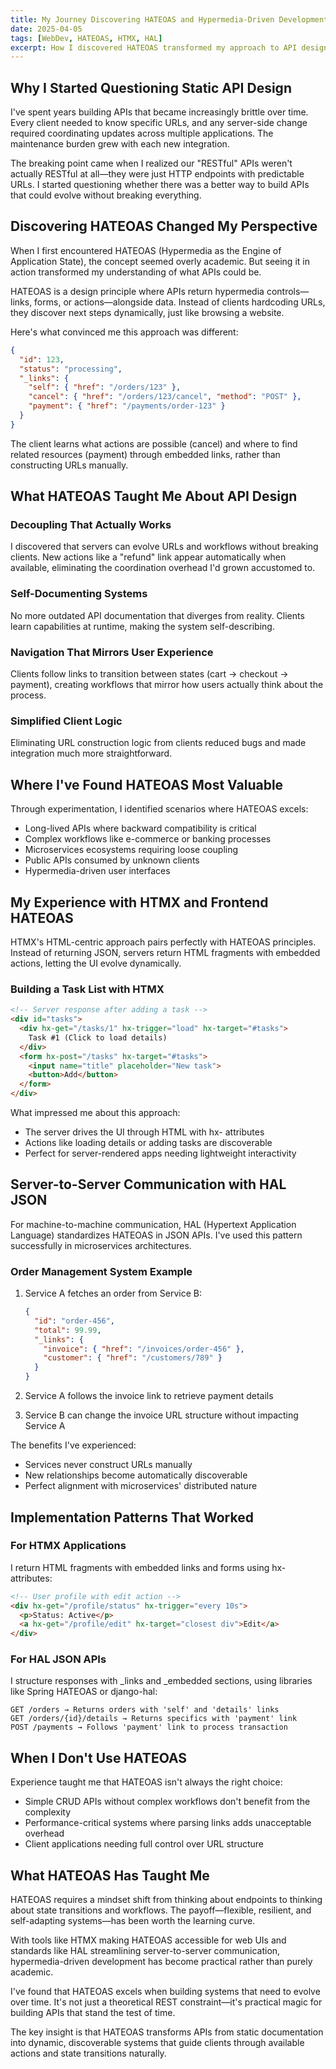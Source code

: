 ```yaml
---
title: My Journey Discovering HATEOAS and Hypermedia-Driven Development
date: 2025-04-05
tags: [WebDev, HATEOAS, HTMX, HAL]
excerpt: How I discovered HATEOAS transformed my approach to API design and frontend development, making applications more flexible and maintainable.
---
```


## Why I Started Questioning Static API Design

I've spent years building APIs that became increasingly brittle over time. Every client needed to know specific URLs, and any server-side change required coordinating updates across multiple applications. The maintenance burden grew with each new integration.

The breaking point came when I realized our "RESTful" APIs weren't actually RESTful at all—they were just HTTP endpoints with predictable URLs. I started questioning whether there was a better way to build APIs that could evolve without breaking everything.

## Discovering HATEOAS Changed My Perspective

When I first encountered HATEOAS (Hypermedia as the Engine of Application State), the concept seemed overly academic. But seeing it in action transformed my understanding of what APIs could be.

HATEOAS is a design principle where APIs return hypermedia controls—links, forms, or actions—alongside data. Instead of clients hardcoding URLs, they discover next steps dynamically, just like browsing a website.

Here's what convinced me this approach was different:

```json
{
  "id": 123,
  "status": "processing",
  "_links": {
    "self": { "href": "/orders/123" },
    "cancel": { "href": "/orders/123/cancel", "method": "POST" },
    "payment": { "href": "/payments/order-123" }
  }
}
```

The client learns what actions are possible (cancel) and where to find related resources (payment) through embedded links, rather than constructing URLs manually.

## What HATEOAS Taught Me About API Design

### Decoupling That Actually Works

I discovered that servers can evolve URLs and workflows without breaking clients. New actions like a "refund" link appear automatically when available, eliminating the coordination overhead I'd grown accustomed to.

### Self-Documenting Systems

No more outdated API documentation that diverges from reality. Clients learn capabilities at runtime, making the system self-describing.

### Navigation That Mirrors User Experience

Clients follow links to transition between states (cart → checkout → payment), creating workflows that mirror how users actually think about the process.

### Simplified Client Logic

Eliminating URL construction logic from clients reduced bugs and made integration much more straightforward.

## Where I've Found HATEOAS Most Valuable

Through experimentation, I identified scenarios where HATEOAS excels:

- Long-lived APIs where backward compatibility is critical
- Complex workflows like e-commerce or banking processes
- Microservices ecosystems requiring loose coupling
- Public APIs consumed by unknown clients
- Hypermedia-driven user interfaces

## My Experience with HTMX and Frontend HATEOAS

HTMX's HTML-centric approach pairs perfectly with HATEOAS principles. Instead of returning JSON, servers return HTML fragments with embedded actions, letting the UI evolve dynamically.

### Building a Task List with HTMX

```html
<!-- Server response after adding a task -->
<div id="tasks">
  <div hx-get="/tasks/1" hx-trigger="load" hx-target="#tasks">
    Task #1 (Click to load details)
  </div>
  <form hx-post="/tasks" hx-target="#tasks">
    <input name="title" placeholder="New task">
    <button>Add</button>
  </form>
</div>
```

What impressed me about this approach:
- The server drives the UI through HTML with hx- attributes
- Actions like loading details or adding tasks are discoverable
- Perfect for server-rendered apps needing lightweight interactivity

## Server-to-Server Communication with HAL JSON

For machine-to-machine communication, HAL (Hypertext Application Language) standardizes HATEOAS in JSON APIs. I've used this pattern successfully in microservices architectures.

### Order Management System Example

1. Service A fetches an order from Service B:

   ```json
   {
     "id": "order-456",
     "total": 99.99,
     "_links": {
       "invoice": { "href": "/invoices/order-456" },
       "customer": { "href": "/customers/789" }
     }
   }
   ```

2. Service A follows the invoice link to retrieve payment details
3. Service B can change the invoice URL structure without impacting Service A

The benefits I've experienced:
- Services never construct URLs manually
- New relationships become automatically discoverable
- Perfect alignment with microservices' distributed nature

## Implementation Patterns That Worked

### For HTMX Applications

I return HTML fragments with embedded links and forms using hx- attributes:

```html
<!-- User profile with edit action -->
<div hx-get="/profile/status" hx-trigger="every 10s">
  <p>Status: Active</p>
  <a hx-get="/profile/edit" hx-target="closest div">Edit</a>
</div>
```

### For HAL JSON APIs

I structure responses with _links and _embedded sections, using libraries like Spring HATEOAS or django-hal:

```
GET /orders → Returns orders with 'self' and 'details' links
GET /orders/{id}/details → Returns specifics with 'payment' link
POST /payments → Follows 'payment' link to process transaction
```

## When I Don't Use HATEOAS

Experience taught me that HATEOAS isn't always the right choice:

- Simple CRUD APIs without complex workflows don't benefit from the complexity
- Performance-critical systems where parsing links adds unacceptable overhead
- Client applications needing full control over URL structure

## What HATEOAS Has Taught Me

HATEOAS requires a mindset shift from thinking about endpoints to thinking about state transitions and workflows. The payoff—flexible, resilient, and self-adapting systems—has been worth the learning curve.

With tools like HTMX making HATEOAS accessible for web UIs and standards like HAL streamlining server-to-server communication, hypermedia-driven development has become practical rather than purely academic.

I've found that HATEOAS excels when building systems that need to evolve over time. It's not just a theoretical REST constraint—it's practical magic for building APIs that stand the test of time.

The key insight is that HATEOAS transforms APIs from static documentation into dynamic, discoverable systems that guide clients through available actions and state transitions naturally.
